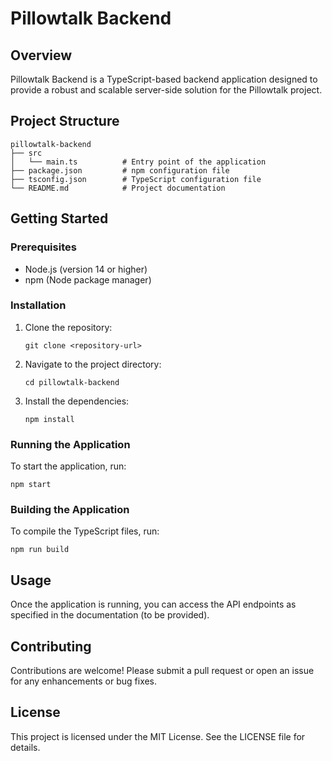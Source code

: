 # Pillowtalk Backend

## Overview
Pillowtalk Backend is a TypeScript-based backend application designed to provide a robust and scalable server-side solution for the Pillowtalk project.

## Project Structure
```
pillowtalk-backend
├── src
│   └── main.ts          # Entry point of the application
├── package.json         # npm configuration file
├── tsconfig.json        # TypeScript configuration file
└── README.md            # Project documentation
```

## Getting Started

### Prerequisites
- Node.js (version 14 or higher)
- npm (Node package manager)

### Installation
1. Clone the repository:
   ```
   git clone <repository-url>
   ```
2. Navigate to the project directory:
   ```
   cd pillowtalk-backend
   ```
3. Install the dependencies:
   ```
   npm install
   ```

### Running the Application
To start the application, run:
```
npm start
```

### Building the Application
To compile the TypeScript files, run:
```
npm run build
```

## Usage
Once the application is running, you can access the API endpoints as specified in the documentation (to be provided).

## Contributing
Contributions are welcome! Please submit a pull request or open an issue for any enhancements or bug fixes.

## License
This project is licensed under the MIT License. See the LICENSE file for details.